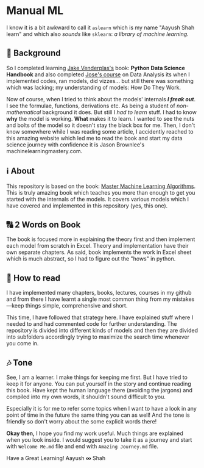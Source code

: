 # Manual ML
I know it is a bit awkward to call it `aslearn`  which is my name "Aayush Shah learn" and which also *sounds* like `sklearn`: *a library of machine learning.*

## 🎒 Background
So I completed learning [Jake Venderplas's](https://github.com/AayushSameerShah/DataScience_Handbook) book: **Python Data Science Handbook** and also completed [Jose's course](https://github.com/AayushSameerShah/DataScience_Udemy) on Data Analysis its when I implemented codes, ran models, did vizzes... but still there was something which was lacking; my understanding of models: How Do They Work.

Now of course, when I tried to think about the models' internals ***I freak out***. I see the formulae, functions, derivations etc. As being a student of *non-mathematical* background it does. But still I *had to learn* stuff. I had to know **why** the model is working. **What** makes it to learn. I wanted to see the nuts and bolts of the model so it doesn't stay the black box for me. Then, I don't know somewhere while I was reading some article, I accidently reached to this amazing website which led me to read the book and start my data science journey with confidence it is Jason Brownlee's machinelearningmastery.com. 

## ℹ️ About
This repository is based on the book: [Master Machine Learning Algorithms](https://machinelearningmastery.com/master-machine-learning-algorithms/). This is truly amazing book which teaches you more than enough to get you started with the internals of the models. It covers various models which I have covered and implemented in this repository (yes, this one).

## 🔠 2 Words on Book
The book is focused more in explaining the theory first and then implement each model from scratch in Excel. Theory and implementation have their own separate chapters. As said, book implements the work in Excel sheet which is much abstract, so I had to figure out the "hows" in python.

## 📖 How to read
I have implemented many chapters, books, lectures, courses in my github and from there I have learnt a single most common thing from my mistakes—keep things simple, comprehensive and short.

This time, I have followed that strategy here. I have explained stuff where I needed to and had commented code for further understanding. The repository is divided into different kinds of models and then they are divided into subfolders accordingly trying to maximize the search time whenever you come in.

## 🎶 Tone
See, I am a learner. I make things for keeping me first. But I have tried to keep it for anyone. You can put yourself in the story and continue reading this book. Have kept the human language there (avoiding the jargons) and compiled into my own words, it shouldn't sound difficult to you.

Especially it is for me to refer some topics when I want to have a look in any point of time in the future the same thing you can as well! And the tone is friendly so don't worry about the some explicit words there!

**Okay then,** I hope you find my work useful. Much things are explained when you look inside. I would suggest you to take it as a journey and start with `Welcome Me.md` file and end with `Amazing Journey.md` file.

Have a Great Learning!
Aayush **∞** Shah
